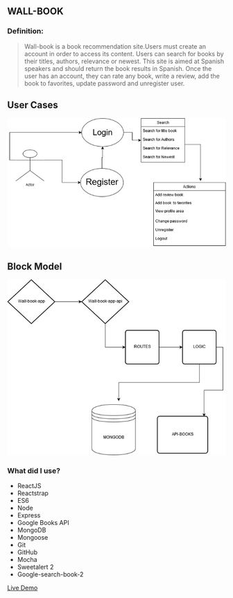  ## WALL-BOOK

 ### Definition:

 > Wall-book is a book recommendation site.Users must create an account in order to access its content.
>Users can search for books by their titles, authors, relevance or newest.
>This site is aimed at Spanish speakers and should return the book results in Spanish.
>Once the user has an account, they can rate any book, write a review, add the book to favorites, update password and unregister user.

## User Cases
![user cases](./docs/usercase.png)

## Block Model

![Block model](./docs/Blockmodel.png)

### What did I use?
+ ReactJS
+ Reactstrap
+ ES6
+ Node
+ Express
+ Google Books API
+ MongoDB
+ Mongoose
+ Git
+ GitHub
+ Mocha
+ Sweetalert 2
+ Google-search-book-2


[Live Demo ](http://dev.nodeca.com)
